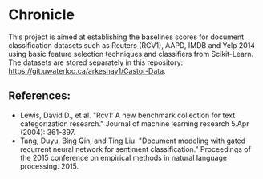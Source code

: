 # Chronicle
This project is aimed at establishing the baselines scores for document classification datasets such as Reuters (RCV1), AAPD, IMDB and Yelp 2014 using basic feature selection techniques and classifiers from Scikit-Learn. The datasets are stored separately in this repository: https://git.uwaterloo.ca/arkeshav1/Castor-Data.

## References:
* Lewis, David D., et al. "Rcv1: A new benchmark collection for text categorization research." Journal of machine learning research 5.Apr (2004): 361-397.
* Tang, Duyu, Bing Qin, and Ting Liu. "Document modeling with gated recurrent neural network for sentiment classification." Proceedings of the 2015 conference on empirical methods in natural language processing. 2015.
